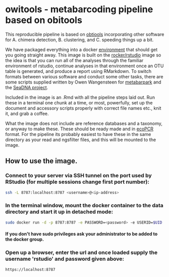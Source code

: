 # owitools - metabarcoding pipeline based on obitools

This reproducible pipeline is based on [obtiools](https://git.metabarcoding.org/obitools/obitools/wikis/home) incorporating other software for A. chimera detection, B. clustering, and C. speeding things up a bit. 

We have packaged everything into a docker [environment](https://hub.docker.com/r/baillicharles/owitools/) that should get you going straight away. This image is built on the [rocker/rstudio](https://hub.docker.com/r/rocker/rstudio) image so the idea is that you can run all of the analyses through the familiar environment of rstudio, continue analyses in that environment once an OTU table is generated, and produce a report using RMarkdown. To switch formats between various software and conduct some other tasks, there are some scripts supplied written by Owen Wangensteen for [metabarpark](https://github.com/metabarpark) and the [SeaDNA project](https://github.com/boopsboops/reference-libraries). 

Included in the image is an .Rmd with all the pipeline steps laid out. Run these in a terminal one chunk at a time, or most, powerfully, set up the document and accessory scripts properly with correct file names etc., knit it, and grab a coffee.    

What the image does not include are reference databases and a taxonomy, or anyway to make these. These should be ready made and in [ecoPCR](https://pythonhosted.org/OBITools/scripts/ecoPCR.html) format. For the pipeline its probably easiest to have these in the same directory as your read and ngsfilter files, and this will be mounted to the image.  


## How to use the image.
### Connect to your server via SSH tunnel on the port used by RStudio (for multiple sessions change first port number):
```bash
ssh -L 8787:localhost:8787 <username>@<ip-address>
```
### In the terminal window, mount the docker container to the data directory and start it up in detached mode:
```bash
sudo docker run -d -p 8787:8787 -e PASSWORD=<password> -e USERID=$UID  -v /PATH/TO/DATA/FILES:/home/rstudio/working --name <name-of-analysis> bailliecharles/owitools
```
#### If you don't have sudo privileges ask your administrator to be added to the docker group.

### Open up a browser, enter the url and once loaded supply the username 'rstudio' and password given above:
```html
https://localhost:8787
```
